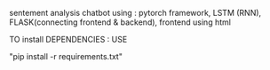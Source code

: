 sentement analysis chatbot using : pytorch framework, LSTM (RNN), FLASK(connecting frontend & backend), frontend using html


TO install DEPENDENCIES :
USE 

"pip install -r requirements.txt"
